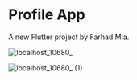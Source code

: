 # Profile App

A new Flutter project by Farhad Mia.


![localhost_10680_](https://github.com/farhadcse7/flutter_apps/assets/48383136/164dd509-9723-473d-8639-5106fa69b437)

![localhost_10680_ (1)](https://github.com/farhadcse7/flutter_apps/assets/48383136/2af448d7-7bbf-445a-8670-17ccc15fa62b)

